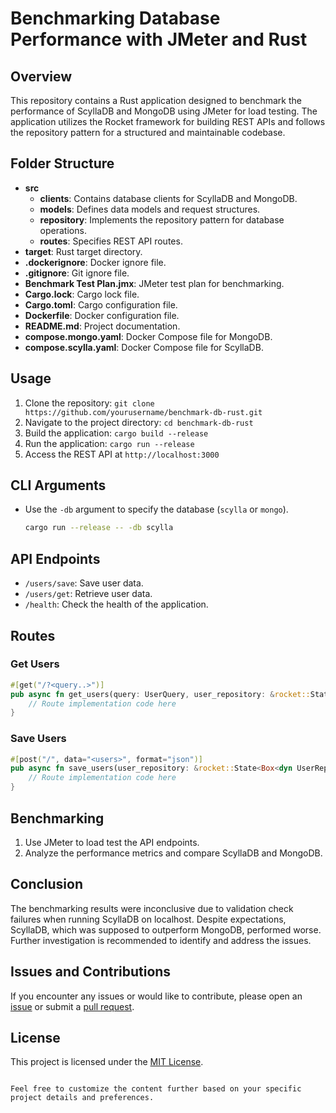 # Benchmarking Database Performance with JMeter and Rust

## Overview
This repository contains a Rust application designed to benchmark the performance of ScyllaDB and MongoDB using JMeter for load testing. The application utilizes the Rocket framework for building REST APIs and follows the repository pattern for a structured and maintainable codebase.

## Folder Structure
- **src**
  - **clients**: Contains database clients for ScyllaDB and MongoDB.
  - **models**: Defines data models and request structures.
  - **repository**: Implements the repository pattern for database operations.
  - **routes**: Specifies REST API routes.
- **target**: Rust target directory.
- **.dockerignore**: Docker ignore file.
- **.gitignore**: Git ignore file.
- **Benchmark Test Plan.jmx**: JMeter test plan for benchmarking.
- **Cargo.lock**: Cargo lock file.
- **Cargo.toml**: Cargo configuration file.
- **Dockerfile**: Docker configuration file.
- **README.md**: Project documentation.
- **compose.mongo.yaml**: Docker Compose file for MongoDB.
- **compose.scylla.yaml**: Docker Compose file for ScyllaDB.

## Usage
1. Clone the repository: `git clone https://github.com/yourusername/benchmark-db-rust.git`
2. Navigate to the project directory: `cd benchmark-db-rust`
3. Build the application: `cargo build --release`
4. Run the application: `cargo run --release`
5. Access the REST API at `http://localhost:3000`

## CLI Arguments
- Use the `-db` argument to specify the database (`scylla` or `mongo`).
  ```bash
  cargo run --release -- -db scylla
  ```

## API Endpoints
- `/users/save`: Save user data.
- `/users/get`: Retrieve user data.
- `/health`: Check the health of the application.

## Routes
### Get Users
```rust
#[get("/?<query..>")]
pub async fn get_users(query: UserQuery, user_repository: &rocket::State<Box<dyn UserRepository>>) -> Custom<RawJson<String>>{
    // Route implementation code here
}
```

### Save Users
```rust
#[post("/", data="<users>", format="json")]
pub async fn save_users(user_repository: &rocket::State<Box<dyn UserRepository>>, users: Json<UserInsertRequests>) -> Custom<RawJson<String>>{
    // Route implementation code here
}
```

## Benchmarking
1. Use JMeter to load test the API endpoints.
2. Analyze the performance metrics and compare ScyllaDB and MongoDB.

## Conclusion
The benchmarking results were inconclusive due to validation check failures when running ScyllaDB on localhost. Despite expectations, ScyllaDB, which was supposed to outperform MongoDB, performed worse. Further investigation is recommended to identify and address the issues.

## Issues and Contributions
If you encounter any issues or would like to contribute, please open an [issue](https://github.com/yourusername/benchmark-db-rust/issues) or submit a [pull request](https://github.com/yourusername/benchmark-db-rust/pulls).

## License
This project is licensed under the [MIT License](LICENSE).
```

Feel free to customize the content further based on your specific project details and preferences.
